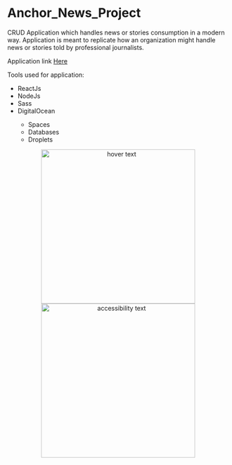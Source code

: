 # Anchor_News_Project
CRUD Application which handles news or stories consumption in a modern way. Application is meant to replicate how an organization might handle news or stories told by professional journalists.

Application link <a href="https://njanchor.com/accounts/login">Here</a>

Tools used for application:
<ul>
  <li>ReactJs</li>
  <li>NodeJs</li>
  <li>Sass</li>
  <li>DigitalOcean</li>
  
  <ul>
    <li>Spaces</li>
    <li>Databases</li>
    <li>Droplets</li>
  </ul>
</ul>

<p align="center">
  <img src="your_relative_path_here" width="350" title="hover text">
  <img src="your_relative_path_here_number_2_large_name" width="350" alt="accessibility text">
</p>


